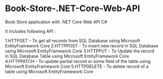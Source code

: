# Book-Store-.NET-Core-Web-API
Book Store application  with .NET Core Web API C#

It includes following API :

1.HTTPGET - To get all records from SQL Database using Microsoft EntityFramework Core
2.HTTPPOST - To insert new record in SQL Database using Microsoft EntityFramework Core
3.HTTPPUT - To Update the record in SQL Database Table using Microsoft EntityFramework Core
4.HTTPPATCH - To update partial record or some field of the table using Microsoft EntityFramework Core
5.HTTPDELETE - To delete record of a table using Microsoft EntityFramework Core
